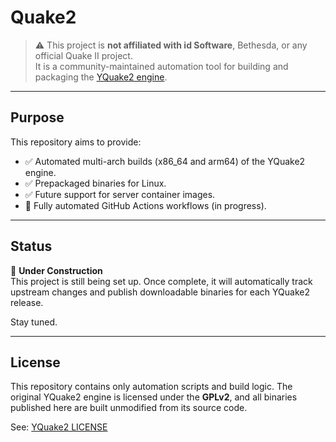 # Quake2

> ⚠️ This project is **not affiliated with id Software**, Bethesda, or any official Quake II project.  
> It is a community-maintained automation tool for building and packaging the [YQuake2 engine](https://github.com/yquake2/yquake2).

---

## Purpose

This repository aims to provide:

- ✅ Automated multi-arch builds (x86_64 and arm64) of the YQuake2 engine.
- ✅ Prepackaged binaries for Linux.
- ✅ Future support for server container images.
- 🚧 Fully automated GitHub Actions workflows (in progress).

---

## Status

🔧 **Under Construction**  
This project is still being set up. Once complete, it will automatically track upstream changes and publish downloadable binaries for each YQuake2 release.

Stay tuned.

---

## License

This repository contains only automation scripts and build logic. The original YQuake2 engine is licensed under the **GPLv2**, and all binaries published here are built unmodified from its source code.

See: [YQuake2 LICENSE](https://github.com/yquake2/yquake2/blob/master/LICENSE)
